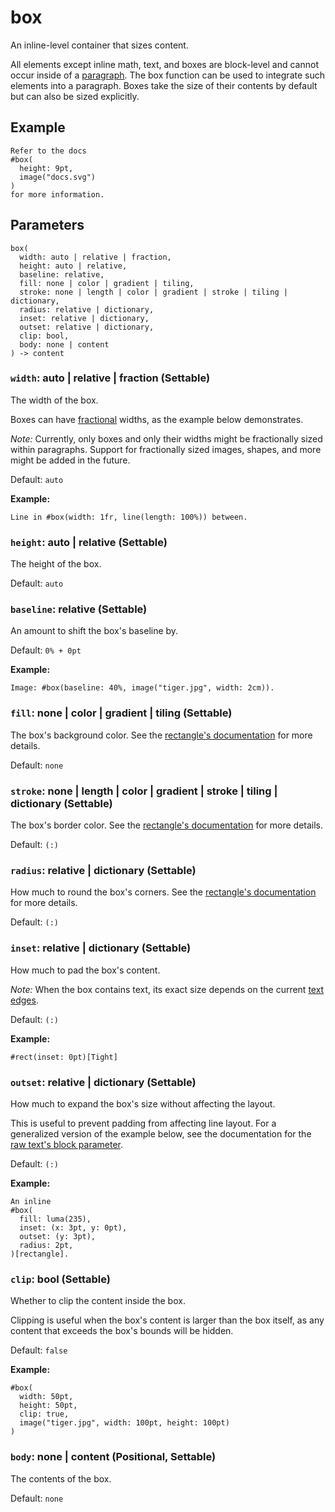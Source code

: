 # box

An inline-level container that sizes content.

All elements except inline math, text, and boxes are block-level and cannot occur inside of a [paragraph](/docs/reference/model/par/). The box function can be used to integrate such elements into a paragraph. Boxes take the size of their contents by default but can also be sized explicitly.

## Example

```typst
Refer to the docs
#box(
  height: 9pt,
  image("docs.svg")
)
for more information.
```

## Parameters

```
box(
  width: auto | relative | fraction,
  height: auto | relative,
  baseline: relative,
  fill: none | color | gradient | tiling,
  stroke: none | length | color | gradient | stroke | tiling | dictionary,
  radius: relative | dictionary,
  inset: relative | dictionary,
  outset: relative | dictionary,
  clip: bool,
  body: none | content
) -> content
```

### `width`: auto | relative | fraction (Settable)

The width of the box.

Boxes can have [fractional](/docs/reference/layout/fraction/) widths, as the example below demonstrates.

*Note:* Currently, only boxes and only their widths might be fractionally sized within paragraphs. Support for fractionally sized images, shapes, and more might be added in the future.

Default: `auto`

**Example:**
```typst
Line in #box(width: 1fr, line(length: 100%)) between.
```

### `height`: auto | relative (Settable)

The height of the box.

Default: `auto`

### `baseline`: relative (Settable)

An amount to shift the box's baseline by.

Default: `0% + 0pt`

**Example:**
```typst
Image: #box(baseline: 40%, image("tiger.jpg", width: 2cm)).
```

### `fill`: none | color | gradient | tiling (Settable)

The box's background color. See the [rectangle's documentation](/docs/reference/visualize/rect/#parameters-fill) for more details.

Default: `none`

### `stroke`: none | length | color | gradient | stroke | tiling | dictionary (Settable)

The box's border color. See the [rectangle's documentation](/docs/reference/visualize/rect/#parameters-stroke) for more details.

Default: `(:)`

### `radius`: relative | dictionary (Settable)

How much to round the box's corners. See the [rectangle's documentation](/docs/reference/visualize/rect/#parameters-radius) for more details.

Default: `(:)`

### `inset`: relative | dictionary (Settable)

How much to pad the box's content.

*Note:* When the box contains text, its exact size depends on the current [text edges](/docs/reference/text/text/#parameters-top-edge).

Default: `(:)`

**Example:**
```typst
#rect(inset: 0pt)[Tight]
```

### `outset`: relative | dictionary (Settable)

How much to expand the box's size without affecting the layout.

This is useful to prevent padding from affecting line layout. For a generalized version of the example below, see the documentation for the [raw text's block parameter](/docs/reference/text/raw/#parameters-block).

Default: `(:)`

**Example:**
```typst
An inline
#box(
  fill: luma(235),
  inset: (x: 3pt, y: 0pt),
  outset: (y: 3pt),
  radius: 2pt,
)[rectangle].
```

### `clip`: bool (Settable)

Whether to clip the content inside the box.

Clipping is useful when the box's content is larger than the box itself, as any content that exceeds the box's bounds will be hidden.

Default: `false`

**Example:**
```typst
#box(
  width: 50pt,
  height: 50pt,
  clip: true,
  image("tiger.jpg", width: 100pt, height: 100pt)
)
```

### `body`: none | content (Positional, Settable)

The contents of the box.

Default: `none`
